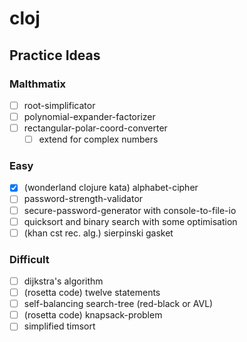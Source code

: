 # cloj

## Practice Ideas

### Malthmatix

- [ ] root-simplificator
- [ ] polynomial-expander-factorizer
- [ ] rectangular-polar-coord-converter
  - [ ] extend for complex numbers

### Easy

- [x] (wonderland clojure kata) alphabet-cipher
- [ ] password-strength-validator
- [ ] secure-password-generator with console-to-file-io
- [ ] quicksort and binary search with some optimisation
- [ ] (khan cst rec. alg.) sierpinski gasket

### Difficult

- [ ] dijkstra's algorithm
- [ ] (rosetta code) twelve statements
- [ ] self-balancing search-tree (red-black or AVL)
- [ ] (rosetta code) knapsack-problem
- [ ] simplified timsort
